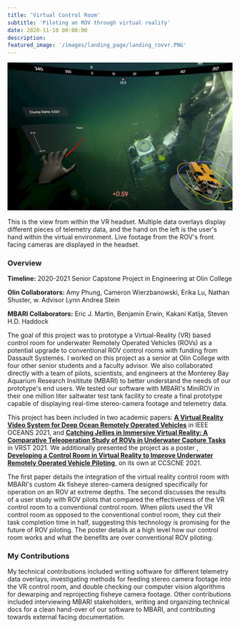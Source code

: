 ```yaml
---
title: 'Virtual Control Room'
subtitle: 'Piloting an ROV through virtual reality'
date: 2020-11-10 00:00:00
description:
featured_image: '/images/landing_page/landing_rovvr.PNG'
---
```


<img src="/images/landing_page/landing_rovvr.PNG" alt="drawing" width="800"/>

<p style="text-align: left;"> This is the view from within the VR headset. Multiple data overlays display different pieces of telemetry data, and the hand on the left is the user's hand within the virtual environment. Live footage from the ROV's front facing cameras are displayed in the headset. </p>

### Overview 

**Timeline:** 2020-2021 Senior Capstone Project in Engineering at Olin College

**Olin Collaborators:** Amy Phung, Cameron Wierzbanowski, Erika Lu, Nathan Shuster, w. Advisor Lynn Andrea Stein

**MBARI Collaborators:** Eric J. Martin, Benjamin Erwin, Kakani Katija, Steven H.D. Haddock

The goal of this project was to prototype a Virtual-Reality (VR) based control room for underwater Remotely Operated Vehicles (ROVs) as a potential upgrade to conventional ROV control rooms with funding from Dassault Systemés. I worked on this project as a senior at Olin College with four other senior students and a faculty advisor. We also collaborated directly with a team of pilots, scientists, and engineers at the Monterey Bay Aquarium Research Insititute (MBARI) to better understand the needs of our prototype's end users. We tested our software with MBARI's MiniROV in their one million liter saltwater test tank facility to create a final prototype capable of displaying real-time stereo-camera footage and telemetry data.

This project has been included in two academic papers: [**A Virtual Reality Video System for Deep Ocean Remotely Operated Vehicles**](https://ieeexplore.ieee.org/document/9705810) in IEEE OCEANS 2021, and [**Catching Jellies in Immersive Virtual Reality: A Comparative Teleoperation Study of ROVs in Underwater Capture Tasks**](https://dl.acm.org/doi/pdf/10.1145/3489849.3489861?casa_token=Ezc_tlWORZIAAAAA:xs6K5VSjgASOTWNQo_sIuj3A8YnmHozHgRg_gRoKoLItcqmYLiOh41BYJ_mA3ODn5zV13H0KstEp) in VRST 2021. We additionally presented the project as a poster , [**Developing a Control Room in Virtual Reality to Improve Underwater Remotely Operated Vehicle Piloting**](https://everardog.github.io/files/mbari_poster.pdf), on its own at CCSCNE 2021.

The first paper details the integration of the virtual reality control room with MBARI's custom 4k fisheye stereo-camera designed specifically for operation on an ROV at extreme depths. The second discusses the results of a user study with ROV pilots that compared the effectiveness of the VR control room to a conventional control room. When pilots used the VR control room as opposed to the conventional control room, they cut their task completion time in half, suggesting this technology is promising for the future of ROV piloting. The poster details at a high level how our control room works and what the benefits are over conventional ROV piloting.

### My Contributions

My technical contributions included writing software for different telemetry data overlays, investigating methods for feeding stereo camera footage into the VR control room, and double checking our computer vision algorithms for dewarping and reprojecting fisheye camera footage. Other contributions included interviewing MBARI stakeholders, writing and organizing technical docs for a clean hand-over of our software to MBARI, and contributing towards external facing documentation.

<!-- ### Further Reading -->

<!-- <a href="https://everardog.github.io/files/mbari_poster.pdf" target="_blank">Overview Poster</a> -->
